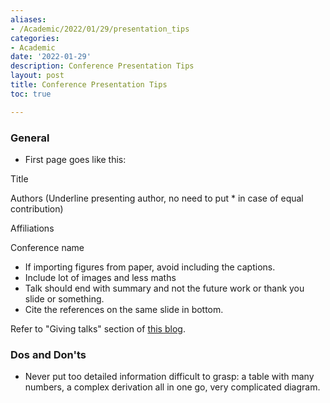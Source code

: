 ```yaml
---
aliases:
- /Academic/2022/01/29/presentation_tips
categories:
- Academic
date: '2022-01-29'
description: Conference Presentation Tips
layout: post
title: Conference Presentation Tips
toc: true

---
```


### General

* First page goes like this:

Title

Authors (Underline presenting author, no need to put * in case of equal contribution)

Affiliations

Conference name

* If importing figures from paper, avoid including the captions.
* Include lot of images and less maths
* Talk should end with summary and not the future work or thank you slide or something.
* Cite the references on the same slide in bottom.

Refer to "Giving talks" section of [this blog](http://karpathy.github.io/2016/09/07/phd/).

### Dos and Don'ts

* Never put too detailed information difficult to grasp: a table with many numbers, a complex derivation all in one go, very complicated diagram.
